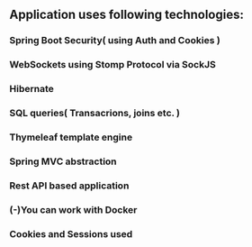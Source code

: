 ## Application uses following technologies:
### Spring Boot Security( using Auth and Cookies )
### WebSockets using Stomp Protocol via SockJS
### Hibernate
### SQL queries( Transacrions, joins etc. )
### Thymeleaf template engine
### Spring MVC abstraction

### Rest API based application
### (-)You can work with Docker

### Cookies and Sessions used
